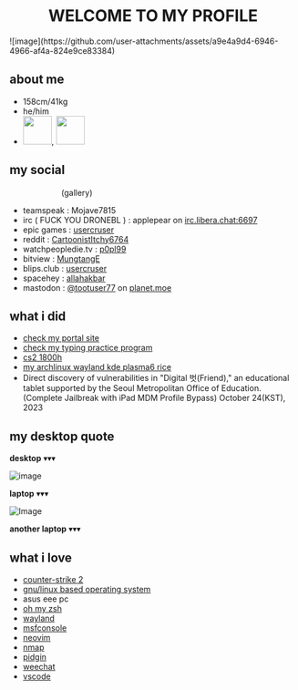 <h1 align="center">WELCOME TO MY PROFILE</h1>
![image](https://github.com/user-attachments/assets/a9e4a9d4-6946-4966-af4a-824e9ce83384)

  ## about me
  - 158cm/41kg
  - he/him
  - <img src="https://images.icon-icons.com/2699/PNG/512/python_logo_icon_168886.png" width="50" height="50" />, <img src="https://www.omar-ibrahim.com/images/raster/programming-language/clang.png" width="50" height="50" />

  ## my social
  <a href="steamcommunity.com/id/p0pl99"><img src="https://github.com/user-attachments/assets/a9e4a9d4-6946-4966-af4a-824e9ce83384" width="15" height="15" /></a> <a href="https://discord.com/users/684801166034731045"><img src="https://github.com/user-attachments/assets/a528f8d6-9dfb-42cf-8e5d-4ce06b1b94ba" width="15" height="15" /></a> <a href="https://telegram.me/@seoul_sexking"><img src="https://github.com/user-attachments/assets/ab94d07c-ff61-4fef-9695-f7823e0e05c0" width="15" height="15" /></a> <a href="https://gallog.dcinside.com/public0006"><img src="https://github.com/user-attachments/assets/2bf714fc-aa34-4afe-bc5a-e4439da15946" width="15" height="15" /></a> <a href="gall.dcinside.com/softwaredev"><img src="https://github.com/user-attachments/assets/2bf714fc-aa34-4afe-bc5a-e4439da15946" width="15" height="15" /></a>(gallery)
  
  - teamspeak : Mojave7815
  - irc ( FUCK YOU DRONEBL ) :  applepear on [irc.libera.chat:6697](https://web.libera.chat/gamja)
  - epic games : [usercruser](https://store.epicgames.com/ko/u/0f6e62242aab4d6ea05a70c93211defa)
  - reddit : [CartoonistItchy6764](https://www.reddit.com/user/CartoonistItchy6764/)
  - watchpeopledie.tv : [p0pl99](https://watchpeopledie.tv/@p0pl99)
  - bitview : [MungtangE](https://www.bitview.net/user/MungtangE)
  - blips.club : [usercruser](https://blips.club/usercruser)
  - spacehey : [allahakbar](https://spacehey.com/profile?id=2584121)
  - mastodon : <a rel="me" href="https://planet.moe/@tootuser77">@tootuser77</a> on [planet.moe](https://planet.moe)
     <meta name="fediverse:creator" content="@tootuser77@planet.moe">
  
  
  ## what i did
  - [check my portal site](https://ishowfeed.neocities.org/)
  - [check my typing practice program](https://github.com/usercruser/pytaja)
  - [cs2 1800h](https://steamcommunity.com/id/p0pl99)
  - [my archlinux wayland kde plasma6 rice](https://gall.dcinside.com/m/github/77657)
  - Direct discovery of vulnerabilities in "Digital 벗(Friend)," an educational tablet supported by the Seoul Metropolitan Office of Education. (Complete Jailbreak with iPad MDM Profile Bypass) October 24(KST), 2023
  
  ## my desktop quote
  **desktop** ▾▾▾
  
  ![image](https://github.com/user-attachments/assets/1871b2df-f8a6-4942-92d8-782c96a067a1)
  
  **laptop** ▾▾▾
  
  ![Image](https://github.com/user-attachments/assets/6f90b638-7c9e-4a8f-8c49-d47802e2120a)
  
  **another laptop** ▾▾▾
  
  ## what i love
  - [counter-strike 2](https://store.steampowered.com/app/730/CounterStrike_2/)
  - [gnu/linux based operating system](https://namu.wiki/w/틀:Linux)
  - asus eee pc
  - [oh my zsh](https://github.com/ohmyzsh/ohmyzsh)
  - [wayland](https://wayland.freedesktop.org)
  - [msfconsole](https://docs.rapid7.com/metasploit/msf-overview/)
  - [neovim](https://neovim.io)
  - [nmap](https://nmap.org)
  - [pidgin](https://www.pidgin.im)
  - [weechat](https://weechat.org)
  - [vscode](https://vscode.dev)

